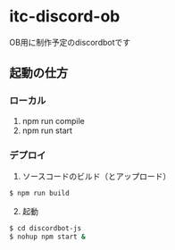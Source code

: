 # itc-discord-ob
OB用に制作予定のdiscordbotです

## 起動の仕方
### ローカル
1. npm run compile
2. npm run start

### デプロイ
1. ソースコードのビルド（とアップロード）
```sh
$ npm run build
```

2. 起動
```sh
$ cd discordbot-js
$ nohup npm start &
```